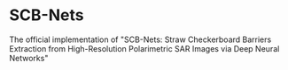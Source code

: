 # SCB-Nets
The official implementation of "SCB-Nets: Straw Checkerboard Barriers Extraction from High-Resolution Polarimetric SAR Images via Deep Neural Networks"
